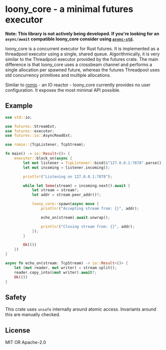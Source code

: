 # loony_core - a minimal futures executor

__Note: This library is not actively being developed. If you're looking for an
`async/await` compatible loony_core consider using
[`async-std`](https://github.com/async-rs/async-std).__

loony_core is a concurrent executor for Rust futures. It is implemented as a
threadpool executor using a single, shared queue. Algorithmically, it is very
similar to the Threadpool executor provided by the futures crate. The main
difference is that loony_core uses a crossbeam channel and performs a single
allocation per spawned future, whereas the futures Threadpool uses std
concurrency primitives and multiple allocations.

Similar to [romio][romio] - an IO reactor - loony_core currently provides no user
configuration. It exposes the most minimal API possible.

## Example
```rust
use std::io;

use futures::StreamExt;
use futures::executor;
use futures::io::AsyncReadExt;

use romio::{TcpListener, TcpStream};

fn main() -> io::Result<()> {
    executor::block_on(async {
        let mut listener = TcpListener::bind(&"127.0.0.1:7878".parse().unwrap())?;
        let mut incoming = listener.incoming();

        println!("Listening on 127.0.0.1:7878");

        while let Some(stream) = incoming.next().await {
            let stream = stream?;
            let addr = stream.peer_addr()?;

            loony_core::spawn(async move {
                println!("Accepting stream from: {}", addr);

                echo_on(stream).await.unwrap();

                println!("Closing stream from: {}", addr);
            });
        }

        Ok(())
    })
}

async fn echo_on(stream: TcpStream) -> io::Result<()> {
    let (mut reader, mut writer) = stream.split();
    reader.copy_into(&mut writer).await?;
    Ok(())
}
```

## Safety
This crate uses `unsafe` internally around atomic access. Invariants around this
are manually checked.

## License
MIT OR Apache-2.0

[romio]: https://github.com/withoutboats/romio
